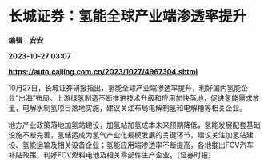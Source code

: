 # 长城证券：氢能全球产业端渗透率提升
**编辑：安安**

**2023-10-27 03:07**

**https://auto.caijing.com.cn/2023/1027/4967304.shtml**

10月27日，长城证券研报指出，氢能全球产业端渗透率提升，利好国内氢能企业“出海”布局。上游绿氢制造不断推进技术升级和应用加快落地，促进氢能需求放量，电解水制氢项目落地实施，建议关注布局电解制氢和电解槽等相关企业。

地方产业政策落地加氢站建设，加氢站加氢成本未来预期降低，氢能发展配套基础设施不断完善，氢储运成为氢气产业化规模发展的关键环节，建议关注加氢站建设、氢能运输及相关设备企业；氢能应用端渗透率不断提高，各地推出FCV汽车补贴政策，利好FCV燃料电池及相关零部件生产企业。（证券时报）